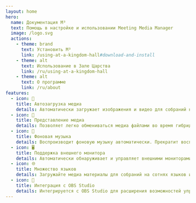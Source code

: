 ```yaml
---
layout: home
hero:
  name: Документация M³
  text: Помощь в настройке и использовании Meeting Media Manager
  image: /logo.svg
  actions:
    - theme: brand
      text: Установить M³
      link: /using-at-a-kingdom-hall#download-and-install
    - theme: alt
      text: Использование в Зале Царства
      link: /ru/using-at-a-kingdom-hall
    - theme: alt
      text: О программе
      link: /ru/about
features:
  - icon: 🚀
    title: Автозагрузка медиа
    details: Автоматически загружает изображения и видео для собраний на любом языке, доступном на официальном сайте Свидетелей Иеговы.
  - icon: 🎦
    title: Представление медиа
    details: Позволяет легко обмениваться медиа файлами во время гибридных встреч или встреч в живую.
  - icon: 🎵
    title: Фоновая музыка
    details: Воспроизводит фоновую музыку автоматически. Прекратит воспроизведение до начала встречи. Фоновая музыка может быть перезапущена в один клик после встречи.
  - icon: 🖥️
    title: Поддержка внешнего монитора
    details: Автоматически обнаруживает и управляет внешними мониторами для гладких презентаций медиа.
  - icon: 🌐
    title: Множество языков
    details: Загружайте медиа материалы для собраний на сотнях языков и используйте интерфейс M³ на любом из множества доступных языков.
  - icon: 🧩
    title: Интеграция с OBS Studio
    details: Интегрируется с OBS Studio для расширения возможностей управления и представления медиа файлов.
---
```

